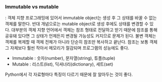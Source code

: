### Immutable vs mutable
: 객체 지향 프로그래밍에 있어서 immutable object는 생성 후 그 상태를 바꿀 수 없는 객체를 말한다. 반대 개념으로는 mutable object로 생성 후에도 상태를 변경할 수 있다. 대부분의 객체 지향 언어에서 객체는 참조 형태로 전달하고 받기 때문에 참조를 통해 공유돼 있다면 그 상태가 언제든지 변경될 가능성도 커지므로 문제가 된다. 불변 객체는 객체를 복제할 때 객체 전체가 아니라 단순히 참조만 복사하고 끝난다. 참조는 보통 객체 그 자체보다 훨씬 작아서 메모리가 절감되며 프로그램의 성능에도 좋다. 

- Immutable : 숫자(number), 문자열(string), 튜플(tuple)
- Mutable : 리스트(list), 딕셔너리(dictionary), 세트(set)


Python에서 각 자료형마다 특징이 다르기 때문에 잘 알아두는 것이 좋다. 